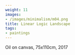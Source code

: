 ```yaml
---
weight: 11
images:
- /images/minimalism/m04.png
title: Linear Logic Landscape
tags:
- paintings
---
```

Oil on canvas, 75x110cm, 2017

